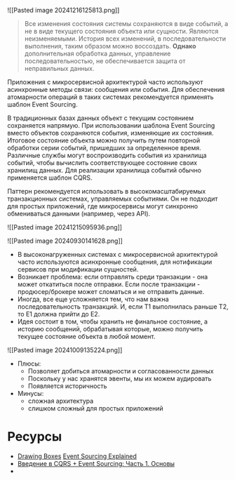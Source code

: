 ![[Pasted image 20241216125813.png]]

> Все изменения состояния системы сохраняются в виде событий, а не в виде текущего состояния объекта или сущности. Являются неизменяемыми. История всех изменений, в последовательности выполнения, таким образом можно воссоздать. **Однако** дополнительная обработка данных, управление последовательностью, не обеспечивается защита от неправильных данных.

Приложения с микросервисной архитектурой часто используют асинхронные методы связи: сообщения или события. Для обеспечения атомарности операций в таких системах рекомендуется применять шаблон Event Sourcing.

В традиционных базах данных объект с текущим состоянием сохраняется напрямую. При использовании шаблона Event Sourcing вместо объектов сохраняются события, изменяющие их состояния. Итоговое состояние объекта можно получить путем повторной обработки серии событий, пришедших за определенное время. Различные службы могут воспроизводить события из хранилища событий, чтобы вычислить соответствующее состояние своих хранилищ данных. Для реализации хранилища событий обычно применяется шаблон CQRS.

Паттерн рекомендуется использовать в высокомасштабируемых транзакционных системах, управляемых событиями. Он не подходит для простых приложений, где микросервисы могут синхронно обмениваться данными (например, через API).

![[Pasted image 20241215095936.png]]


![[Pasted image 20240930141628.png]]

- В высоконагруженных системах с микросервисной архитектурой часто используются асинхронные сообщения, для нотификации сервисов при модификации сущностей.
- Возникает проблема: если отправлять среди транзакции - она может откатиться после отправки. Если после транзакции - продюсер/брокере может сломаться и не отправить данные.
- Иногда, все еще усложняется тем, что нам важна последовательность транзакций. И, если T1 выполнилась раньше T2, то Е1 должна прийти до Е2.
- Идея состоит в том, чтобы хранить не финальное состояние, а историю сообщений, обрабатывая которые, можно получить текущее состояние объекта в любой момент.

![[Pasted image 20241009135224.png]]


- Плюсы:
	- Позволяет добиться атомарности и согласованности данных
	- Поскольку у нас хранятся эвенты, мы их можем аудировать
	- Появляется историчность
- Минусы:
	- сложная архитектура
	- слишком сложный для простых приложений

# Ресурсы

-  [Drawing Boxes](https://www.youtube.com/@drawingboxes) [Event Sourcing Explained](https://www.youtube.com/watch?v=yFjzGRb8NOk)
- [Введение в CQRS + Event Sourcing: Часть 1. Основы](https://habr.com/ru/articles/146429/)
- 